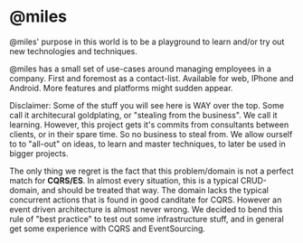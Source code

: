 @miles
=======

@miles' purpose in this world is to be a playground to learn and/or try out new technologies and techniques. 

@miles has a small set of use-cases around managing employees in a company. First and foremost as a contact-list. Available for web, IPhone and Android.
More features and platforms might sudden appear.

Disclaimer:
Some of the stuff you will see here is WAY over the top. Some call it architecural goldplating, or "stealing from the business". We call it learning.
However, this project gets it's commits from consultants between clients, or in their spare time. So no business to steal from.
We allow ourself to to "all-out" on ideas, to learn and master techniques, to later be used in bigger projects.

The only thing we regret is the fact that this problem/domain is not a perfect match for **CQRS/ES**. In almost every situation, this is a typical CRUD-domain, and should be treated that way. The domain lacks the typical concurrent actions that is found in good canditate for CQRS.
However an event driven architecture is almost never wrong.
We decided to bend this rule of "best practice" to test out some infrastructure stuff, and in general get some experience with CQRS and EventSourcing.
